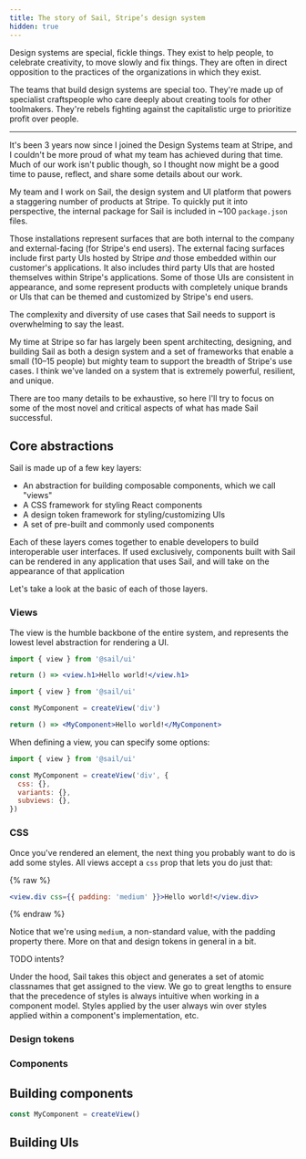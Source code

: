 ```yaml
---
title: The story of Sail, Stripe’s design system
hidden: true
---
```


Design systems are special, fickle things. They exist to help people, to celebrate creativity, to move slowly and fix things. They are often in direct opposition to the practices of the organizations in which they exist.

The teams that build design systems are special too. They're made up of specialist craftspeople who care deeply about creating tools for other toolmakers. They're rebels fighting against the capitalistic urge to prioritize profit over people.

---

It's been 3 years now since I joined the Design Systems team at Stripe, and I couldn't be more proud of what my team has achieved during that time. Much of our work isn't public though, so I thought now might be a good time to pause, reflect, and share some details about our work.

My team and I work on Sail, the design system and UI platform that powers a staggering number of products at Stripe. To quickly put it into perspective, the internal package for Sail is included in ~100 `package.json` files.

Those installations represent surfaces that are both internal to the company and external-facing (for Stripe's end users). The external facing surfaces include first party UIs hosted by Stripe _and_ those embedded within our customer's applications. It also includes third party UIs that are hosted themselves within Stripe's applications. Some of those UIs are consistent in appearance, and some represent products with completely unique brands or UIs that can be themed and customized by Stripe's end users.

The complexity and diversity of use cases that Sail needs to support is overwhelming to say the least.

My time at Stripe so far has largely been spent architecting, designing, and building Sail as both a design system and a set of frameworks that enable a small (10–15 people) but mighty team to support the breadth of Stripe's use cases. I think we've landed on a system that is extremely powerful, resilient, and unique.

There are too many details to be exhaustive, so here I'll try to focus on some of the most novel and critical aspects of what has made Sail successful.

## Core abstractions

Sail is made up of a few key layers:

- An abstraction for building composable components, which we call "views"
- A CSS framework for styling React components
- A design token framework for styling/customizing UIs
- A set of pre-built and commonly used components

Each of these layers comes together to enable developers to build interoperable user interfaces. If used exclusively, components built with Sail can be rendered in any application that uses Sail, and will take on the appearance of that application

Let's take a look at the basic of each of those layers.

### Views

The view is the humble backbone of the entire system, and represents the lowest level abstraction for rendering a UI.

```jsx
import { view } from '@sail/ui'

return () => <view.h1>Hello world!</view.h1>
```

```jsx
import { view } from '@sail/ui'

const MyComponent = createView('div')

return () => <MyComponent>Hello world!</MyComponent>
```

When defining a view, you can specify some options:

```jsx
import { view } from '@sail/ui'

const MyComponent = createView('div', {
  css: {},
  variants: {},
  subviews: {},
})
```

### CSS

Once you've rendered an element, the next thing you probably want to do is add some styles. All views accept a `css` prop that lets you do just that:

{% raw %}

```jsx
<view.div css={{ padding: 'medium' }}>Hello world!</view.div>
```

{% endraw %}

Notice that we're using `medium`, a non-standard value, with the padding property there. More on that and design tokens in general in a bit.

TODO intents?

Under the hood, Sail takes this object and generates a set of atomic classnames that get assigned to the view. We go to great lengths to ensure that the precedence of styles is always intuitive when working in a component model. Styles applied by the user always win over styles applied within a component's implementation, etc.

### Design tokens

### Components

## Building components

```js
const MyComponent = createView()
```

## Building UIs
